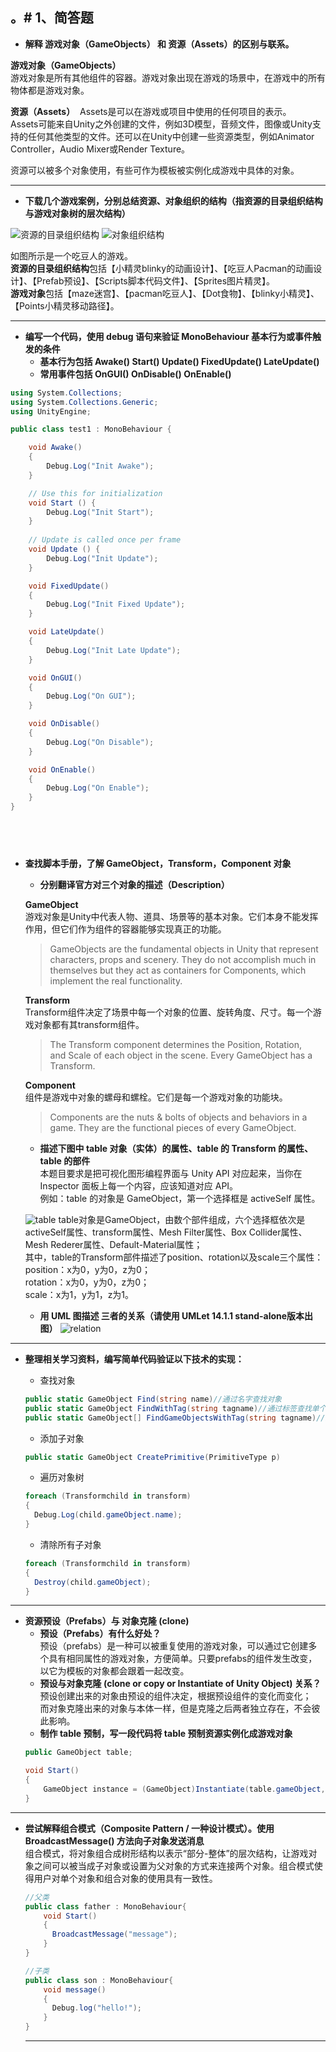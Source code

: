 。# 1、简答题
---
* **解释 游戏对象（GameObjects） 和 资源（Assets）的区别与联系。**

**游戏对象（GameObjects）**  
游戏对象是所有其他组件的容器。游戏对象出现在游戏的场景中，在游戏中的所有物体都是游戏对象。  

**资源（Assets）**  
Assets是可以在游戏或项目中使用的任何项目的表示。  
Assets可能来自Unity之外创建的文件，例如3D模型，音频文件，图像或Unity支持的任何其他类型的文件。还可以在Unity中创建一些资源类型，例如Animator Controller，Audio Mixer或Render Texture。

资源可以被多个对象使用，有些可作为模板被实例化成游戏中具体的对象。


---

* **下载几个游戏案例，分别总结资源、对象组织的结构（指资源的目录组织结构与游戏对象树的层次结构）**

![资源的目录组织结构](https://images-cdn.shimo.im/AUy2zEFdEG8vAJMc/image.png!thumbnail)
![对象组织结构](https://images-cdn.shimo.im/Bu5OlhJa7WoBkyyz/image.png!thumbnail)

如图所示是一个吃豆人的游戏。  
**资源的目录组织结构**包括【小精灵blinky的动画设计】、【吃豆人Pacman的动画设计】、【Prefab预设】、【Scripts脚本代码文件】、【Sprites图片精灵】。  
**游戏对象**包括【maze迷宫】、【pacman吃豆人】、【Dot食物】、【blinky小精灵】、【Points小精灵移动路径】。

---


* **编写一个代码，使用 debug 语句来验证 MonoBehaviour 基本行为或事件触发的条件**
  - **基本行为包括 Awake() Start() Update() FixedUpdate() LateUpdate()** 
  - **常用事件包括 OnGUI() OnDisable() OnEnable()** 

```c#
using System.Collections;
using System.Collections.Generic;
using UnityEngine;

public class test1 : MonoBehaviour {

    void Awake()
    {
        Debug.Log("Init Awake");
    }

    // Use this for initialization
    void Start () {
        Debug.Log("Init Start");
	}
	
	// Update is called once per frame
	void Update () {
        Debug.Log("Init Update");
	}

    void FixedUpdate()
    {
        Debug.Log("Init Fixed Update");
    }

    void LateUpdate()
    {
        Debug.Log("Init Late Update");
    }

    void OnGUI()
    {
        Debug.Log("On GUI");    
    }

    void OnDisable()
    {
        Debug.Log("On Disable");
    }

    void OnEnable()
    {
        Debug.Log("On Enable");
    }
}
```
  
---

* **查找脚本手册，了解 GameObject，Transform，Component 对象**  
  - **分别翻译官方对三个对象的描述（Description）**  
  
  **GameObject**  
  游戏对象是Unity中代表人物、道具、场景等的基本对象。它们本身不能发挥作用，但它们作为组件的容器能够实现真正的功能。  
  > GameObjects are the fundamental objects in Unity that represent characters, props and scenery. They do not accomplish much in themselves but they act as containers for Components, which implement the real functionality.
  
  **Transform**   
  Transform组件决定了场景中每一个对象的位置、旋转角度、尺寸。每一个游戏对象都有其transform组件。  
  > The Transform component determines the Position, Rotation, and Scale of each object in the scene. Every GameObject has a Transform.  
  
  **Component**  
  组件是游戏中对象的螺母和螺栓。它们是每一个游戏对象的功能块。  
  > Components are the nuts & bolts of objects and behaviors in a game. They are the functional pieces of every GameObject.
  
  - **描述下图中 table 对象（实体）的属性、table 的 Transform 的属性、 table 的部件**    
  本题目要求是把可视化图形编程界面与 Unity API 对应起来，当你在 Inspector 面板上每一个内容，应该知道对应 API。  
  例如：table 的对象是 GameObject，第一个选择框是 activeSelf 属性。  

  ![table](https://pmlpml.github.io/unity3d-learning/images/ch02/ch02-homework.png)
  table对象是GameObject，由数个部件组成，六个选择框依次是 activeSelf属性、transform属性、Mesh Filter属性、Box Collider属性、Mesh Rederer属性、Default-Material属性；  
  其中，table的Transform部件描述了position、rotation以及scale三个属性：  
  position：x为0，y为0，z为0；  
  rotation：x为0，y为0，z为0；  
  scale：x为1，y为1，z为1。  
 
  - **用 UML 图描述 三者的关系（请使用 UMLet 14.1.1 stand-alone版本出图）** 
  ![relation](https://images-cdn.shimo.im/T68bcCEUYDICfxuS/image.png!thumbnail)

---

* **整理相关学习资料，编写简单代码验证以下技术的实现：**
  - 查找对象
  ```c#
  public static GameObject Find(string name)//通过名字查找对象
  public static GameObject FindWithTag(string tagname)//通过标签查找单个对象
  public static GameObject[] FindGameObjectsWithTag(string tagname)//通过标签查找多个对象
  ```
  - 添加子对象
  ```c#
  public static GameObject CreatePrimitive(PrimitiveType p)
  ```
  
  - 遍历对象树
  ```c#
  foreach (Transformchild in transform)
  {
    Debug.Log(child.gameObject.name);
  }
  ```
  
  - 清除所有子对象
  ```c#
  foreach (Transformchild in transform)
  {
    Destroy(child.gameObject);
  }
  ```
---

* **资源预设（Prefabs）与 对象克隆 (clone)**
  * **预设（Prefabs）有什么好处？**  
  预设（prefabs）是一种可以被重复使用的游戏对象，可以通过它创建多个具有相同属性的游戏对象，方便简单。只要prefabs的组件发生改变，以它为模板的对象都会跟着一起改变。
  * **预设与对象克隆 (clone or copy or Instantiate of Unity Object) 关系？**    
  预设创建出来的对象由预设的组件决定，根据预设组件的变化而变化；    
  而对象克隆出来的对象与本体一样，但是克隆之后两者独立存在，不会彼此影响。    
  * **制作 table 预制，写一段代码将 table 预制资源实例化成游戏对象**
  ```c#
  public GameObject table;

  void Start()
  {
      GameObject instance = (GameObject)Instantiate(table.gameObject, transform.position, transform.rotation); 
  }
  ```
---

* **尝试解释组合模式（Composite Pattern / 一种设计模式）。使用 BroadcastMessage() 方法向子对象发送消息**  
  组合模式，将对象组合成树形结构以表示“部分-整体”的层次结构，让游戏对象之间可以被当成子对象或设置为父对象的方式来连接两个对象。组合模式使得用户对单个对象和组合对象的使用具有一致性。
  ```c#
  //父类
  public class father : MonoBehaviour{
      void Start()
      {
        BroadcastMessage("message");
      }
  }

  //子类
  public class son : MonoBehaviour{
      void message()
      {
        Debug.log("hello!");
      }
  }
  ```
  
  ---
